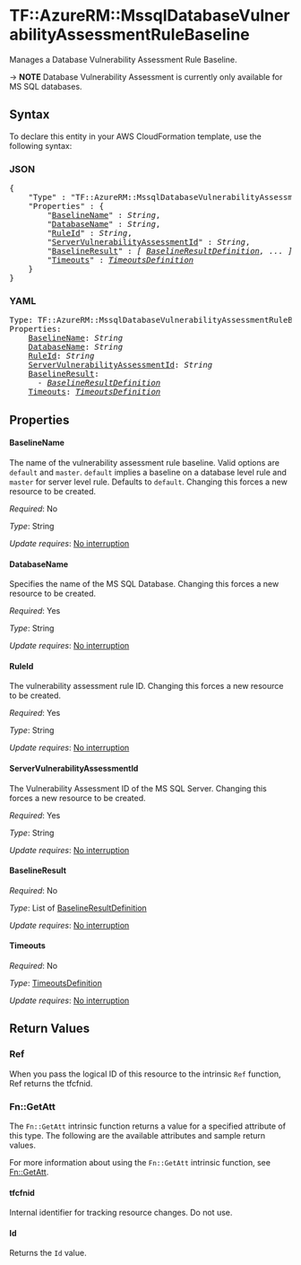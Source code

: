 # TF::AzureRM::MssqlDatabaseVulnerabilityAssessmentRuleBaseline

Manages a Database Vulnerability Assessment Rule Baseline.

-> **NOTE** Database Vulnerability Assessment is currently only available for MS SQL databases.

## Syntax

To declare this entity in your AWS CloudFormation template, use the following syntax:

### JSON

<pre>
{
    "Type" : "TF::AzureRM::MssqlDatabaseVulnerabilityAssessmentRuleBaseline",
    "Properties" : {
        "<a href="#baselinename" title="BaselineName">BaselineName</a>" : <i>String</i>,
        "<a href="#databasename" title="DatabaseName">DatabaseName</a>" : <i>String</i>,
        "<a href="#ruleid" title="RuleId">RuleId</a>" : <i>String</i>,
        "<a href="#servervulnerabilityassessmentid" title="ServerVulnerabilityAssessmentId">ServerVulnerabilityAssessmentId</a>" : <i>String</i>,
        "<a href="#baselineresult" title="BaselineResult">BaselineResult</a>" : <i>[ <a href="baselineresultdefinition.md">BaselineResultDefinition</a>, ... ]</i>,
        "<a href="#timeouts" title="Timeouts">Timeouts</a>" : <i><a href="timeoutsdefinition.md">TimeoutsDefinition</a></i>
    }
}
</pre>

### YAML

<pre>
Type: TF::AzureRM::MssqlDatabaseVulnerabilityAssessmentRuleBaseline
Properties:
    <a href="#baselinename" title="BaselineName">BaselineName</a>: <i>String</i>
    <a href="#databasename" title="DatabaseName">DatabaseName</a>: <i>String</i>
    <a href="#ruleid" title="RuleId">RuleId</a>: <i>String</i>
    <a href="#servervulnerabilityassessmentid" title="ServerVulnerabilityAssessmentId">ServerVulnerabilityAssessmentId</a>: <i>String</i>
    <a href="#baselineresult" title="BaselineResult">BaselineResult</a>: <i>
      - <a href="baselineresultdefinition.md">BaselineResultDefinition</a></i>
    <a href="#timeouts" title="Timeouts">Timeouts</a>: <i><a href="timeoutsdefinition.md">TimeoutsDefinition</a></i>
</pre>

## Properties

#### BaselineName

The name of the vulnerability assessment rule baseline. Valid options are `default` and `master`. `default` implies a baseline on a database level rule and `master` for server level rule. Defaults to `default`. Changing this forces a new resource to be created.

_Required_: No

_Type_: String

_Update requires_: [No interruption](https://docs.aws.amazon.com/AWSCloudFormation/latest/UserGuide/using-cfn-updating-stacks-update-behaviors.html#update-no-interrupt)

#### DatabaseName

Specifies the name of the MS SQL Database. Changing this forces a new resource to be created.

_Required_: Yes

_Type_: String

_Update requires_: [No interruption](https://docs.aws.amazon.com/AWSCloudFormation/latest/UserGuide/using-cfn-updating-stacks-update-behaviors.html#update-no-interrupt)

#### RuleId

The vulnerability assessment rule ID. Changing this forces a new resource to be created.

_Required_: Yes

_Type_: String

_Update requires_: [No interruption](https://docs.aws.amazon.com/AWSCloudFormation/latest/UserGuide/using-cfn-updating-stacks-update-behaviors.html#update-no-interrupt)

#### ServerVulnerabilityAssessmentId

The Vulnerability Assessment ID of the MS SQL Server. Changing this forces a new resource to be created.

_Required_: Yes

_Type_: String

_Update requires_: [No interruption](https://docs.aws.amazon.com/AWSCloudFormation/latest/UserGuide/using-cfn-updating-stacks-update-behaviors.html#update-no-interrupt)

#### BaselineResult

_Required_: No

_Type_: List of <a href="baselineresultdefinition.md">BaselineResultDefinition</a>

_Update requires_: [No interruption](https://docs.aws.amazon.com/AWSCloudFormation/latest/UserGuide/using-cfn-updating-stacks-update-behaviors.html#update-no-interrupt)

#### Timeouts

_Required_: No

_Type_: <a href="timeoutsdefinition.md">TimeoutsDefinition</a>

_Update requires_: [No interruption](https://docs.aws.amazon.com/AWSCloudFormation/latest/UserGuide/using-cfn-updating-stacks-update-behaviors.html#update-no-interrupt)

## Return Values

### Ref

When you pass the logical ID of this resource to the intrinsic `Ref` function, Ref returns the tfcfnid.

### Fn::GetAtt

The `Fn::GetAtt` intrinsic function returns a value for a specified attribute of this type. The following are the available attributes and sample return values.

For more information about using the `Fn::GetAtt` intrinsic function, see [Fn::GetAtt](https://docs.aws.amazon.com/AWSCloudFormation/latest/UserGuide/intrinsic-function-reference-getatt.html).

#### tfcfnid

Internal identifier for tracking resource changes. Do not use.

#### Id

Returns the <code>Id</code> value.

